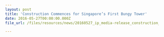 ```yaml
---
layout: post
title: 'Construction Commences for Singapore’s First Bungy Tower'
date: 2016-05-27T00:00:00.000Z
file_url: /files/resources/news/20160527_ip_media-release_construction_commences_for_singapores_first_bungy_tower.pdf

---
```

